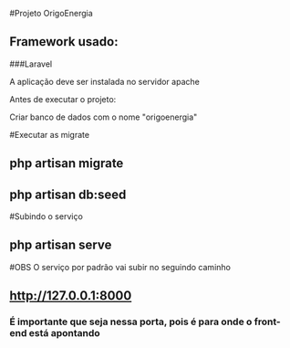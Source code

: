 #Projeto OrigoEnergia

## Framework usado:
###Laravel

A aplicação deve ser instalada no servidor apache

Antes de executar o projeto:

Criar banco de dados com o nome "origoenergia"

#Executar as migrate
## php artisan migrate
## php artisan db:seed

#Subindo o serviço
## php artisan serve

#OBS
O serviço por padrão vai subir no seguindo caminho
## http://127.0.0.1:8000

### É importante que seja nessa porta, pois é para onde o front-end está apontando